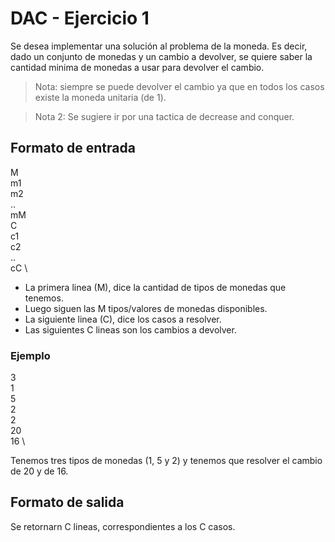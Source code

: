 # DAC - Ejercicio 1
Se desea implementar una solución al problema de la moneda. Es decir, dado un conjunto de monedas y un cambio a devolver, se quiere saber la cantidad minima de monedas a usar para devolver el cambio.

> Nota: siempre se puede devolver el cambio ya que en todos los casos existe la moneda unitaria (de 1).

> Nota 2: Se sugiere ir por una tactica de decrease and conquer.

## Formato de entrada
M \
m1 \
m2 \
.. \
mM \
C \
c1 \
c2 \
.. \
cC \

* La primera linea (M), dice la cantidad de tipos de monedas que tenemos.
* Luego siguen las M tipos/valores de monedas disponibles.
* La siguiente linea (C), dice los casos a resolver.
* Las siguientes C lineas son los cambios a devolver.

### Ejemplo 
3 \
1 \
5 \
2 \
2 \
20 \
16 \

Tenemos tres tipos de monedas (1, 5 y 2) y tenemos que resolver el cambio de 20 y de 16.

## Formato de salida
Se retornarn C lineas, correspondientes a los C casos.
